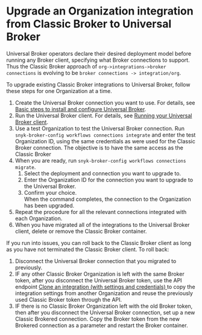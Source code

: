 # Upgrade an Organization integration from Classic Broker to Universal Broker

Universal Broker operators declare their desired deployment model before running any Broker client, specifying what Broker connections to support. Thus the Classic Broker approach of `org->integrations->broker connections` is evolving to be `broker connections -> integration/org`.

To upgrade existing Classic Broker integrations to Universal Broker, follow these steps for one Organization at a time.&#x20;

1. Create the Universal Broker connection you want to use. For details, see [Basic steps to install and configure Universal Broker](basic-steps-to-install-and-configure-universal-broker.md).
2. Run the Universal Broker client. For details, see [Running your Universal Broker client](running-your-universal-broker-client.md).
3. Use a test Organization to test the Universal Broker connection. Run `snyk-broker-config workflows connections integrate`  and enter the test Organization ID, using the same credentials as were used for the Classic Broker connection. The objective is to have the same access as the Classic Broker
4. When you are ready, run `snyk-broker-config workflows connections migrate`.
   1. Select the deployment and connection you want to upgrade to.
   2. Enter the Organization ID for the connection you want to upgrade to the Universal Broker.
   3. Confirm your choice.\
      When the command completes, the connection to the Organization has been upgraded.
5. Repeat the procedure for all the relevant connections integrated with each Organization.
6. When you have migrated all of the integrations to the Universal Broker client, delete or remove the Classic Broker container.

If you run into issues, you can roll back to the Classic Broker client as long as you have not terminated the Classic Broker client. To roll back:

1. Disconnect the Universal Broker connection that you migrated to previously.
2. IF any other Classic Broker Organization is left with the same Broker token, after you disconnect the Universal Broker token, use the API endpoint [Clone an integration (with settings and credentials) ](../../../../snyk-api/reference/integrations-v1.md#post-org-orgid-integrations-integrationid-clone)to copy the integration settings from another Organization and reuse the previously used Classic Broker token through the API.
3. IF there is no Classic Broker Organization left with the old Broker token, then after you disconnect the Universal Broker connection, set up a new Classic Brokered connection. Copy the Broker token from the new Brokered connection as a parameter and restart the Broker container.
